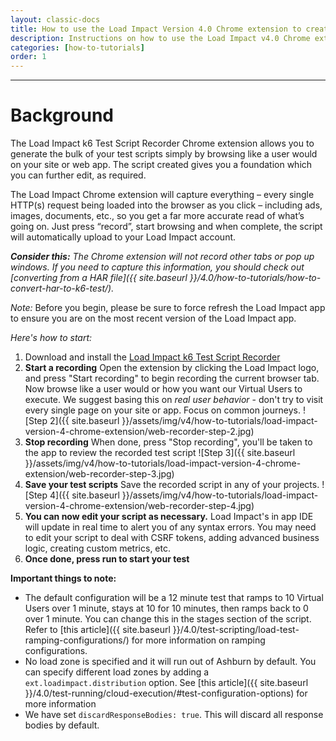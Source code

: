 ```yaml
---
layout: classic-docs
title: How to use the Load Impact Version 4.0 Chrome extension to create test scripts
description: Instructions on how to use the Load Impact v4.0 Chrome extension to record real user behavior to aid in creation of  test scripts.
categories: [how-to-tutorials]
order: 1
---
```


***

<h1>Background</h1>


The Load Impact k6 Test Script Recorder Chrome extension allows you to generate the bulk of your test scripts simply by browsing like a user would on your site or web app.  The script created gives you a foundation which you can further edit, as required.

The Load Impact Chrome extension will capture everything – every single HTTP(s) request being loaded into the browser as you click – including ads, images, documents, etc., so you get a far more accurate read of what’s going on. Just press “record”, start browsing and when complete, the script will automatically upload to your Load Impact account.

_**Consider this:** The Chrome extension will not record other tabs or pop up windows. If you need to capture this information, you should check out [converting from a HAR file]({{ site.baseurl }}/4.0/how-to-tutorials/how-to-convert-har-to-k6-test/)._

*Note:* Before you begin, please be sure to force refresh the Load Impact app to ensure you are on the most recent version of the Load Impact app.

_Here's how to start:_

  1. Download and install the [Load Impact k6 Test Script Recorder](https://chrome.google.com/webstore/detail/load-impact-k6-test-scrip/docmmckkhiefiadappjepjllcoemijpj)
  2. **Start a recording**
    Open the extension by clicking the Load Impact logo, and press "Start recording" to begin recording the current browser tab. Now browse like a user would or how you want our Virtual Users to execute. We suggest basing this on _real user behavior_ - don't try to visit every single page on your site or app. Focus on common journeys.
![Step 2]({{ site.baseurl }}/assets/img/v4/how-to-tutorials/load-impact-version-4-chrome-extension/web-recorder-step-2.jpg)
  3. **Stop recording**
    When done, press "Stop recording", you'll be taken to the app to review the recorded test script
![Step 3]({{ site.baseurl }}/assets/img/v4/how-to-tutorials/load-impact-version-4-chrome-extension/web-recorder-step-3.jpg)
  4. **Save your test scripts**
    Save the recorded script in any of your projects.
![Step 4]({{ site.baseurl }}/assets/img/v4/how-to-tutorials/load-impact-version-4-chrome-extension/web-recorder-step-4.jpg)
  5. **You can now edit your script as necessary.**  Load Impact's in app IDE will update in real time to alert you of any syntax errors. You may need to edit your script to deal with CSRF tokens, adding advanced business logic, creating custom metrics, etc.
  6. **Once done, press run to start your test**


**Important things to note:**
- The default configuration will be a 12 minute test that ramps to 10 Virtual Users over 1 minute, stays at 10 for 10 minutes, then ramps back to 0 over 1 minute. You can change this in the stages section of the script. Refer to [this article]({{ site.baseurl }}/4.0/test-scripting/load-test-ramping-configurations/) for more information on ramping configurations.
- No load zone is specified and it will run out of Ashburn by default. You can specify different load zones by adding a `ext.loadimpact.distribution` option. See [this article]({{ site.baseurl }}/4.0/test-running/cloud-execution/#test-configuration-options) for more information
- We have set `discardResponseBodies: true`.  This will discard all response bodies by default.
